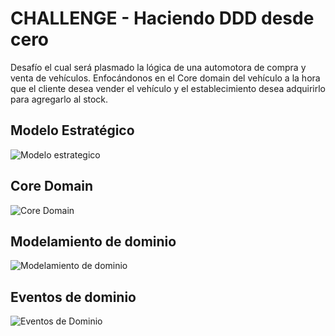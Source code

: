 
# CHALLENGE - Haciendo DDD desde cero

Desafío el cual será plasmado la lógica de una automotora de compra y venta de vehículos. Enfocándonos en el Core domain del vehículo a la hora que el cliente desea vender el vehículo y el establecimiento desea adquirirlo para agregarlo al stock.



## Modelo Estratégico
![Modelo estrategico](https://user-images.githubusercontent.com/18647088/158703134-6dc4ccf0-1f27-4547-9550-819aa7e95443.jpg)


## Core Domain
![Core Domain](https://user-images.githubusercontent.com/18647088/158703142-58c4761e-a1d9-4be5-a3ec-9b8d45aec8a3.jpg)


## Modelamiento de dominio
![Modelamiento de dominio](https://user-images.githubusercontent.com/18647088/158703169-62210a28-96cf-42d4-a6e8-1d470aff1bff.jpg)



## Eventos de dominio
![Eventos de Dominio](https://user-images.githubusercontent.com/18647088/158703292-d97a9c69-2fd2-49b7-9b8a-3fde2c8ba2df.jpg)
